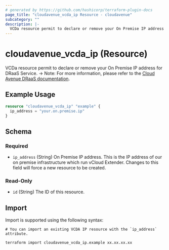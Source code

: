 ```yaml
---
# generated by https://github.com/hashicorp/terraform-plugin-docs
page_title: "cloudavenue_vcda_ip Resource - cloudavenue"
subcategory: ""
description: |-
  VCDa resource permit to declare or remove your On Premise IP address for DRaaS Service. -> Note: For more information, please refer to the Cloud Avenue DRaaS documentation https://wiki.cloudavenue.orange-business.com/w/index.php/DRaaS_avec_VCDA.
---
```


# cloudavenue_vcda_ip (Resource)

VCDa resource permit to declare or remove your On Premise IP address for DRaaS Service. -> Note: For more information, please refer to the [Cloud Avenue DRaaS documentation](https://wiki.cloudavenue.orange-business.com/w/index.php/DRaaS_avec_VCDA).

## Example Usage

```terraform
resource "cloudavenue_vcda_ip" "example" {
  ip_address = "your.on.premise.ip"
}
```

<!-- schema generated by tfplugindocs -->
## Schema

### Required

- `ip_address` (String) On Premise IP address. This is the IP address of our on premise infrastructure which run vCloud Extender.
Changes to this field will force a new resource to be created.

### Read-Only

- `id` (String) The ID of this resource.

## Import

Import is supported using the following syntax:

```shell
# You can import an existing VCDA IP resource with the `ip_address` attribute.

terraform import cloudavenue_vcda_ip.example xx.xx.xx.xx
```
